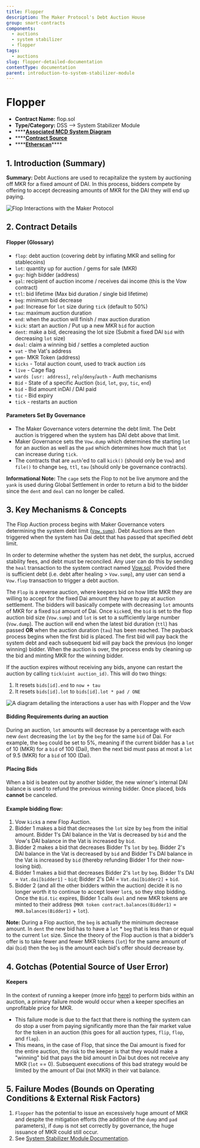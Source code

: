 ```yaml
---
title: Flopper
description: The Maker Protocol's Debt Auction House
group: smart-contracts
components:
  - auctions
  - system stabilizer
  - flopper
tags:
  - auctions
slug: flopper-detailed-documentation
contentType: documentation
parent: introduction-to-system-stabilizer-module
---
```


# Flopper

- **Contract Name:** flop.sol
- **Type/Category:** DSS —&gt; System Stabilizer Module
- \*\*\*\*[**Associated MCD System Diagram**](https://github.com/makerdao/dss/wiki)
- \*\*\*\*[**Contract Source**](https://github.com/makerdao/dss/blob/master/src/flop.sol)
- \*\*\*\*[**Etherscan**](https://etherscan.io/address/0xa41b6ef151e06da0e34b009b86e828308986736d#code)\*\*\*\*

## 1. Introduction (Summary)

**Summary:** Debt Auctions are used to recapitalize the system by auctioning off MKR for a fixed amount of DAI. In this process, bidders compete by offering to accept decreasing amounts of MKR for the DAI they will end up paying.

![Flop Interactions with the Maker Protocol](/images/documentation/screen-shot-2019-11-17-at-2.15.41-pm.png)

## 2. Contract Details

#### Flopper (Glossary)

- `flop`: debt auction (covering debt by inflating MKR and selling for stablecoins)
- `lot`: quantity up for auction / gems for sale (MKR)
- `guy`: high bidder (address)
- `gal`: recipient of auction income / receives dai income (this is the Vow contract)
- `ttl`: bid lifetime (Max bid duration / single bid lifetime)
- `beg`: minimum bid decrease
- `pad`: Increase for `lot` size during `tick` (default to 50%)
- `tau`: maximum auction duration
- `end`: when the auction will finish / max auction duration
- `kick`: start an auction / Put up a new MKR `bid` for auction
- `dent`: make a bid, decreasing the lot size (Submit a fixed DAI `bid` with decreasing `lot` size)
- `deal`: claim a winning bid / settles a completed auction
- `vat` - the Vat's address
- `gem`- MKR Token (address)
- `kicks` - Total auction count, used to track auction `id`s
- `live` - Cage flag
- `wards [usr: address]`, `rely`/`deny`/`auth` - Auth mechanisms
- `Bid` - State of a specific Auction {`bid`, `lot`, `guy`, `tic`, `end`}
- `bid` - Bid amount inDAI / DAI paid
- `tic` - Bid expiry
- `tick` - restarts an auction

#### **Parameters Set By Governance**

- The Maker Governance voters determine the debt limit. The Debt auction is triggered when the system has DAI debt above that limit.
- Maker Governance sets the `Vow.dump` which determines the starting `lot` for an auction as well as the `pad` which determines how much that `lot` can increase during `tick`.
- The contracts that are `auth`'ed to call `kick()` (should only be `Vow`) and `file()` to change `beg`, `ttl`, `tau` (should only be governance contracts).

**Informational Note:** The `cage` sets the Flop to not be live anymore and the `yank` is used during Global Settlement in order to return a bid to the bidder since the `dent` and `deal` can no longer be called.

## 3. Key Mechanisms & Concepts

The Flop Auction process begins with Maker Governance voters determining the system debt limit ([`Vow.sump`](/documentation/vow-detailed-documentation)). Debt Auctions are then triggered when the system has Dai debt that has passed that specified debt limit.

In order to determine whether the system has net debt, the surplus, accrued stability fees, and debt must be reconciled. Any user can do this by sending the `heal` transaction to the system contract named [Vow.sol](https://github.com/makerdao/dss/blob/master/src/vow.sol). Provided there is sufficient debt (i.e. debt after healing &gt; `Vow.sump`), any user can send a `Vow.flop` transaction to trigger a debt auction.

The `Flop` is a reverse auction, where keepers bid on how little MKR they are willing to accept for the fixed Dai amount they have to pay at auction settlement. The bidders will basically compete with decreasing `lot` amounts of MKR for a fixed `bid` amount of Dai. Once `kick`ed, the `bid` is set to the flop auction bid size (`Vow.sump`) and `lot` is set to a sufficiently large number (`Vow.dump`). The auction will end when the latest bid duration (`ttl`) has passed **OR** when the auction duration (`tau`) has been reached. The payback process begins when the first bid is placed. The first bid will pay back the system debt and each subsequent bid will pay back the previous (no longer winning) bidder. When the auction is over, the process ends by cleaning up the bid and minting MKR for the winning bidder.

If the auction expires without receiving any bids, anyone can restart the auction by calling `tick(uint auction_id)`. This will do two things:

1. It resets `bids[id].end` to `now + tau`
2. It resets `bids[id].lot` to `bids[id].lot * pad / ONE`

![A diagram detailing the interactions a user has with Flopper and the Vow](/images/documentation/flop_auction_interaction_diagram.png)

#### **Bidding Requirements during an auction**

During an auction, `lot` amounts will decrease by a percentage with each new `dent` decreasing the `lot` by the `beg` for the same `bid` of Dai. For example, the `beg` could be set to 5%, meaning if the current bidder has a `lot` of 10 (MKR) for a `bid` of 100 (Dai), then the next bid must pass at most a `lot` of 9.5 (MKR) for a `bid` of 100 (Dai).

#### **Placing Bids**

When a bid is beaten out by another bidder, the new winner's internal DAI balance is used to refund the previous winning bidder. Once placed, bids **cannot** be canceled.

#### Example **bidding flow:**

1. Vow `kick`s a new Flop Auction.
2. Bidder 1 makes a bid that decreases the `lot` size by `beg` from the initial amount. Bidder 1's DAI balance in the Vat is decreased by `bid` and the Vow's DAI balance in the Vat is increased by `bid`.
3. Bidder 2 makes a bid that decreases Bidder 1's `lot` by `beg`. Bidder 2's DAI balance in the Vat is decreased by `bid` and Bidder 1's DAI balance in the Vat is increased by `bid` (thereby refunding Bidder 1 for their now-losing bid).
4. Bidder 1 makes a bid that decreases Bidder 2's `lot` by `beg`. Bidder 1's DAI = `Vat.dai[bidder1]` - `bid`; Bidder 2's DAI = `Vat.dai[bidder2]` + `bid`.
5. Bidder 2 (and all the other bidders within the auction) decide it is no longer worth it to continue to accept lower `lot`s, so they stop bidding. Once the `Bid.tic` expires, Bidder 1 calls `deal` and new MKR tokens are minted to their address (`MKR token contract.balances(Bidder1)` = `MKR.balances(Bidder1)` + `lot`).

**Note:** During a Flop auction, the `beg` is actually the minimum decrease amount. In `dent` the new bid has to have a `lot` \* `beg` that is less than or equal to the current `lot` size. Since the theory of the Flop auction is that a bidder’s offer is to take fewer and fewer MKR tokens (`lot`) for the same amount of dai (`bid`) then the `beg` is the amount each bid's offer should decrease by.

## 4. Gotchas (Potential Source of User Error)

#### **Keepers**

In the context of running a keeper (more info [here](https://github.com/makerdao/developerguides/tree/master/keepers)) to perform bids within an auction, a primary failure mode would occur when a keeper specifies an unprofitable price for MKR.

- This failure mode is due to the fact that there is nothing the system can do stop a user from paying significantly more than the fair market value for the token in an auction (this goes for all auction types, `flip`, `flop`, and `flap`).
- This means, in the case of Flop, that since the Dai amount is fixed for the entire auction, the risk to the keeper is that they would make a "winning" bid that pays the bid amount in Dai but does not receive any MKR (`lot` == 0). Subsequent executions of this bad strategy would be limited by the amount of Dai (not MKR) in their vat balance.

## 5. Failure Modes (Bounds on Operating Conditions & External Risk Factors)

1. `Flopper` has the potential to issue an excessively huge amount of MKR and despite the mitigation efforts (the addition of the `dump` and `pad` parameters), if `dump` is not set correctly by governance, the huge issuance of MKR could still occur.
2. See [System Stabilizer Module Documentation](/documentation/introduction-to-system-stabilizer-module).
